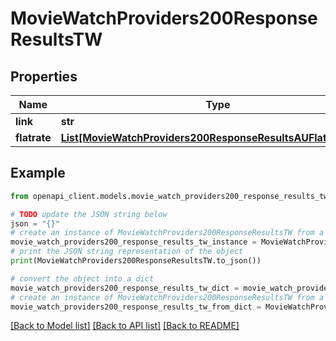 # MovieWatchProviders200ResponseResultsTW


## Properties

Name | Type | Description | Notes
------------ | ------------- | ------------- | -------------
**link** | **str** |  | [optional] 
**flatrate** | [**List[MovieWatchProviders200ResponseResultsAUFlatrateInner]**](MovieWatchProviders200ResponseResultsAUFlatrateInner.md) |  | [optional] 

## Example

```python
from openapi_client.models.movie_watch_providers200_response_results_tw import MovieWatchProviders200ResponseResultsTW

# TODO update the JSON string below
json = "{}"
# create an instance of MovieWatchProviders200ResponseResultsTW from a JSON string
movie_watch_providers200_response_results_tw_instance = MovieWatchProviders200ResponseResultsTW.from_json(json)
# print the JSON string representation of the object
print(MovieWatchProviders200ResponseResultsTW.to_json())

# convert the object into a dict
movie_watch_providers200_response_results_tw_dict = movie_watch_providers200_response_results_tw_instance.to_dict()
# create an instance of MovieWatchProviders200ResponseResultsTW from a dict
movie_watch_providers200_response_results_tw_from_dict = MovieWatchProviders200ResponseResultsTW.from_dict(movie_watch_providers200_response_results_tw_dict)
```
[[Back to Model list]](../README.md#documentation-for-models) [[Back to API list]](../README.md#documentation-for-api-endpoints) [[Back to README]](../README.md)


